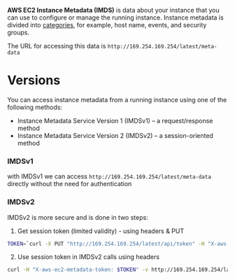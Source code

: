 **AWS EC2 Instance Metadata (IMDS)** is data about your instance that you can use to configure or manage the running instance. Instance metadata is divided into [categories](https://docs.aws.amazon.com/AWSEC2/latest/UserGuide/instancedata-data-categories.html), for example, host name, events, and security groups.

The URL for accessing this data is `http://169.254.169.254/latest/meta-data`

# Versions

You can access instance metadata from a running instance using one of the following methods:

- Instance Metadata Service Version 1 (IMDSv1) – a request/response method
- Instance Metadata Service Version 2 (IMDSv2) – a session-oriented method

### IMDSv1

with IMDSv1 we can access `http://169.254.169.254/latest/meta-data` directly without the need for authentication

### IMDSv2

IMDSv2 is more secure and is done in two steps:

 1. Get session token (limited validity) - using headers & PUT
```bash
TOKEN=`curl -X PUT "http://169.254.169.254/latest/api/token" -H "X-aws-ec2-metadata-token-ttl-seconds: 21600"`
```

2. Use session token in IMDSv2 calls using headers
```bash
curl -H "X-aws-ec2-metadata-token: $TOKEN" -v http://169.254.169.254/latest/meta-data/instance-id/
```
